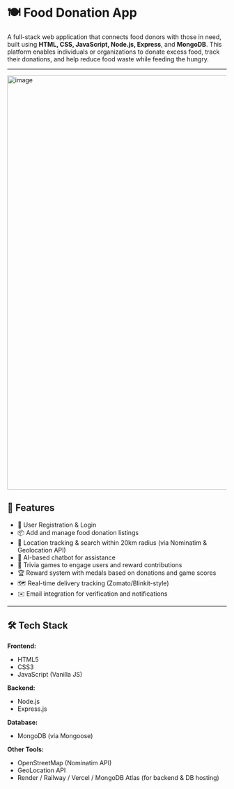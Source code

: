 # 🍽️ Food Donation App

A full-stack web application that connects food donors with those in need, built using **HTML, CSS, JavaScript, Node.js, Express**, and **MongoDB**. This platform enables individuals or organizations to donate excess food, track their donations, and help reduce food waste while feeding the hungry.

---

<img width="950" alt="image" src="https://github.com/user-attachments/assets/83784acf-75c8-4fa2-8733-15538b251cfd" />


## 🚀 Features

- 🔐 User Registration & Login
- 📦 Add and manage food donation listings
- 📍 Location tracking & search within 20km radius (via Nominatim & Geolocation API)
- 🧠 AI-based chatbot for assistance
- 🧮 Trivia games to engage users and reward contributions
- 🏆 Reward system with medals based on donations and game scores
- 🗺️ Real-time delivery tracking (Zomato/Blinkit-style)
- ✉️ Email integration for verification and notifications

---

## 🛠️ Tech Stack

**Frontend:**
- HTML5
- CSS3
- JavaScript (Vanilla JS)

**Backend:**
- Node.js
- Express.js

**Database:**
- MongoDB (via Mongoose)

**Other Tools:**
- OpenStreetMap (Nominatim API)
- GeoLocation API
- Render / Railway / Vercel / MongoDB Atlas (for backend & DB hosting)


